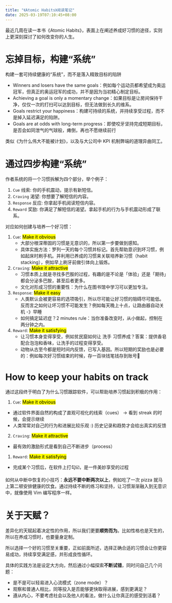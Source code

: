 ```yaml
---
title: "《Atomic Habits》阅读笔记"
date: 2025-03-19T07:10:45+08:00
---
```


最近几周在读一本书《Atomic Habits》，表面上在阐述养成好习惯的途径，实则上更深刻探讨了如何改变你的人生。

# 忘掉目标，构建“系统”

构建一套可持续健康的“系统”，而不是落入精致目标的陷阱

- Winners and losers have the same goals：例如每个运动员都希望成为奥运冠军，但真正的奥运冠军的成功，并不是因为当初精心制定目标。
- Achieving a goal is only a momentary change：如果目标是让房间保持干净，仅仅一次的打扫可以达到目标，但无法做到长久的维系。
- Goals restrict your happiness：构建可持续的系统，并持续享受过程，而不是掉入延迟满足的陷阱。
- Goals are at odds with long-term progress：即使咬牙坚持完成短期目标，是否会如同泄气的气球般，瘫倒，再也不愿继续前行

类似《为什么伟大不能被计划》，以及与大公司中 KPI 机制弊端的道理异曲同工。

# 通过四步构建“系统”

作者系统的将一个习惯拆解为四个部分，举个例子：
1. `Cue` 线索: 你的手机震动，提示有新短信。
2. `Craving` 渴望: 你想要了解短信的内容。
3. `Response` 反应: 你拿起手机阅读短信内容。
4. `Reward` 奖励: 你满足了解短信的渴望。拿起手机的行为与手机震动形成了联系。
  
对应如何创建与培养一个好习惯：
1. `Cue`: <mark>Make it obvious</mark>
    - 大部分根深蒂固的习惯是无意识的，所以第一步要做到感知。
    - 具体实施方法：罗列一天的每个习惯并标记。首先帮助意识到坏习惯，例如起床时刷手机。并利用已养成的习惯来关联培养新习惯（habit stacking），例如早上刷牙前做引体向上锻炼。
2. `Craving`: <mark>Make it attractive</mark>
    - 习惯本质上就是寻找多巴胺的过程，有趣的是不论是「体验」还是「期待」都会分泌多巴胺，甚至后者更多。
    - 文化对形成习惯的重要性：为什么在图书馆中学习可以更加专注。
3. `Response`: <mark>Make it easy</mark>
    - 人类默认会被更容易的选项吸引，所以尽可能让好习惯的阻碍尽可能低。反而言之如何让坏习惯不可能发生？例如每天晚上十点，让路由器自动关机 -》早睡
    - 如何搞定延迟症？2 minutes rule：当你准备改变时，从小做起，控制在两分钟之内。
4. `Reward`: <mark>Make it satisfying</mark>
    - 让习惯本身变得享受，例如贫民窟如何让 洗手 习惯养成？答案：提供香皂配合泡泡和香味，让洗手的过程变得享受。
    - 动物从古至今都是短时间内反馈，已写入基因。所以短期的奖励也是必要的：例如每次好习惯结束的时候，存一百块钱笔钱存到账号🤔

# How to keep your habits on track

通过这段终于明白了为什么习惯跟踪软件，可以帮助培养习惯起到积极的作用：

1. `Cue`: <mark>Make it obvious</mark>
  - 通过软件界面自然的构成了直观可视化的线索（cues） -> 看到 streak 的时候，会提示继续
  - 人类常常对自己的行为和进展比较乐观 :) 历史记录和趋势才会给出真实的反馈
2. `Craving`: <mark>Make it attractive</mark>
  - 最有效的激励形式是看到自己不断进步（process）
1. `Reward`: <mark>Make it satisfying</mark>
  - 完成某个习惯后，在软件上打勾☑️，是一件美妙享受的过程

如何从中断中恢复的小技巧：**永远不要中断两次以上**，例如吃了一次 pizza 就马上第二顿安排健康的饮食。通过持续不断的练习和坚持，让习惯渐渐融入到无意识中，就像使用 Vim 编写程序一样。

# 关于天赋？

差异化的天赋起着决定性的作用，所以我们更要**顺势而为**。比如性格也是天生的，所以在养成习惯时，也要量身定制。

所以选择一个好的习惯至关重要，正如前面所述，选择正确合适的习惯会让你更容易成功，持续享受满足感，并形成良性循环。

具体的实践方法是设定大方向，然后通过小幅探索**不断试错**，同时问自己几个问题：
- 是不是可以轻易进入心流模式（zone mode）？
- 观察和普通人相比，同等投入是否能够更快取得进展，感到更满足？
- 遵从内心，不要考虑社会以及他人的看法，做什么让你真正的感受到活着？
